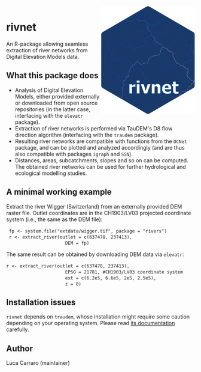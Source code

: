 <img align="right" width="250" src="man/figures/rivnet_logo.png">

# rivnet

An R-package allowing seamless extraction of river networks from Digital Elevation Models data. 

## What this package does 

- Analysis of Digital Elevation Models, either provided externally or downloaded from open source repositories (in the latter case, interfacing with the `elevatr` package). 
- Extraction of river networks is performed via TauDEM's D8 flow direction algorithm (interfacing with the `traudem` package). 
- Resulting river networks are compatible with functions from the `OCNet` package, and can be plotted and analyzed accordingly (and are thus also compatible with packages `igraph` and `SSN`). 
- Distances, areas, subcatchments, slopes and so on can be computed. The obtained river networks can be used for further hydrological and ecological modelling studies.

## A minimal working example

Extract the river Wigger (Switzerland) from an externally provided DEM raster file. Outlet coordinates are in the CH1903/LV03 projected coordinate system (i.e., the same as the DEM file):

```
 fp <- system.file("extdata/wigger.tif", package = "rivers")
 r <- extract_river(outlet = c(637478, 237413),
	                  DEM = fp)
````

The same result can be obtained by downloading DEM data via `elevatr`:

```
r <- extract_river(outlet = c(637478, 237413),
	                  EPSG = 21781, #CH1903/LV03 coordinate system
	                  ext = c(6.2e5, 6.6e5, 2e5, 2.5e5),
	                  z = 8)

````

## Installation issues

`rivnet` depends on `traudem`, whose installation might require some caution depending on your operating system. Please read [its documentation](https://lucarraro.github.io/traudem/) carefully.

## Author

Luca Carraro (maintainer)
